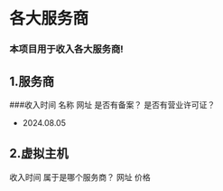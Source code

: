 # 各大服务商
### 本项目用于收入各大服务商!

## 1.服务商
###收入时间     名称     网址  是否有备案？  是否有营业许可证？
- 2024.08.05   



## 2.虚拟主机
收入时间   属于是哪个服务商？  网址     价格









